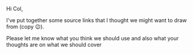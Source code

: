 Hi Col,

I've put together some source links that I thought we might want to draw from (copy 😉).

Please let me know what you think we should use and also what your thoughts are on what we should cover